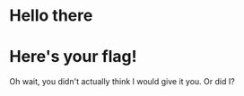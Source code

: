 # Hello there
# Here's your flag!

Oh wait, you didn't actually think I would give it you. Or did I?
